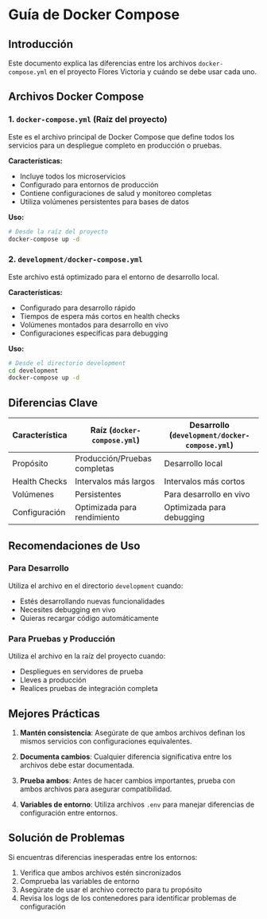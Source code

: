 # Guía de Docker Compose

## Introducción

Este documento explica las diferencias entre los archivos `docker-compose.yml` en el proyecto Flores
Victoria y cuándo se debe usar cada uno.

## Archivos Docker Compose

### 1. `docker-compose.yml` (Raíz del proyecto)

Este es el archivo principal de Docker Compose que define todos los servicios para un despliegue
completo en producción o pruebas.

**Características:**

- Incluye todos los microservicios
- Configurado para entornos de producción
- Contiene configuraciones de salud y monitoreo completas
- Utiliza volúmenes persistentes para bases de datos

**Uso:**

```bash
# Desde la raíz del proyecto
docker-compose up -d
```

### 2. `development/docker-compose.yml`

Este archivo está optimizado para el entorno de desarrollo local.

**Características:**

- Configurado para desarrollo rápido
- Tiempos de espera más cortos en health checks
- Volúmenes montados para desarrollo en vivo
- Configuraciones específicas para debugging

**Uso:**

```bash
# Desde el directorio development
cd development
docker-compose up -d
```

## Diferencias Clave

| Característica | Raíz (`docker-compose.yml`)  | Desarrollo (`development/docker-compose.yml`) |
| -------------- | ---------------------------- | --------------------------------------------- |
| Propósito      | Producción/Pruebas completas | Desarrollo local                              |
| Health Checks  | Intervalos más largos        | Intervalos más cortos                         |
| Volúmenes      | Persistentes                 | Para desarrollo en vivo                       |
| Configuración  | Optimizada para rendimiento  | Optimizada para debugging                     |

## Recomendaciones de Uso

### Para Desarrollo

Utiliza el archivo en el directorio `development` cuando:

- Estés desarrollando nuevas funcionalidades
- Necesites debugging en vivo
- Quieras recargar código automáticamente

### Para Pruebas y Producción

Utiliza el archivo en la raíz del proyecto cuando:

- Despliegues en servidores de prueba
- Lleves a producción
- Realices pruebas de integración completa

## Mejores Prácticas

1. **Mantén consistencia**: Asegúrate de que ambos archivos definan los mismos servicios con
   configuraciones equivalentes.

2. **Documenta cambios**: Cualquier diferencia significativa entre los archivos debe estar
   documentada.

3. **Prueba ambos**: Antes de hacer cambios importantes, prueba con ambos archivos para asegurar
   compatibilidad.

4. **Variables de entorno**: Utiliza archivos `.env` para manejar diferencias de configuración entre
   entornos.

## Solución de Problemas

Si encuentras diferencias inesperadas entre los entornos:

1. Verifica que ambos archivos estén sincronizados
2. Comprueba las variables de entorno
3. Asegúrate de usar el archivo correcto para tu propósito
4. Revisa los logs de los contenedores para identificar problemas de configuración
